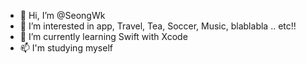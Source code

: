 - 👋 Hi, I’m @SeongWk
- 👀 I’m interested in app, Travel, Tea, Soccer, Music, blablabla .. etc!!
- 🌱 I’m currently learning Swift with Xcode
- 📫 I'm studying myself

<!---
SeongWk/SeongWk is a ✨ special ✨ repository because its `README.md` (this file) appears on your GitHub profile.
You can click the Preview link to take a look at your changes.
--->
